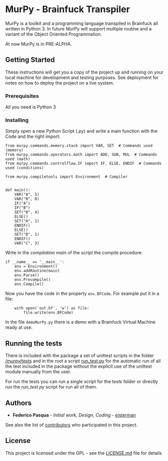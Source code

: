 # MurPy - Brainfuck Transpiler

MurPy is a toolkit and a programming language transpiled in Brainfuck all written in Python 3.
In future MurPy will support multiple routine and a variant of the Object Oriented Programmation.

At now MurPy is in PRE-ALPHA.

## Getting Started

These instructions will get you a copy of the project up and running on your local machine for development and testing purposes. See deployment for notes on how to deploy the project on a live system.

### Prerequisites

All you need is Python 3

### Installing

Simply open a new Python Script (.py) and write a main function with the Code and the right import: 

```
from murpy.commands.memory.stack import VAR, SET  # Commands used (memory)
from murpy.commands.operators.math import ADD, SUB, MUL  # Commands used (math)
from murpy.commands.controlflow.IF import IF, ELSE, ENDIF  # Commands used (conditions)

from murpy.compiletools import Environment  # Compiler


def main():
    VAR("A", 5)
    VAR("B", 0)
    IF("A")
    IF("B")
    SET("B", 4)
    ELSE()
    SET("A", 1)
    ENDIF()
    ELSE()
    SET("B", 1)
    ENDIF()
    VAR("C", 3)
```

Write in the _compilation main_ of the script the compile procedure:

```
if __name__ == '__main__':
    env = Environment()
    env.addRoutine(main)
    env.Parse()
    env.Precompile()
    env.Compile()
```

Now you have the code in the property `env.BFCode`. For example put it in a file:

```
    with open('out.bf', 'w') as file:
        file.write(env.BFCode)
```

In the file `demoMurPy.py` there is a demo with a Brainfuck Virtual Machine ready at use.

## Running the tests

There is included with the package a set of unittest scripts in the folder [/murpy/tests](murpy/tests/) and in the root a script [run_test.py](run_tests.py) for the automatic run of all the test included in the package without the explicit use of the unittest module manually from the user.

For run the tests you can run a single script for the _tests_ folder or directly run the *run_test.py* script for run all of them.

<!--
### Break down into end to end tests

Explain what these tests test and why

```
Give an example
```

### And coding style tests

Explain what these tests test and why

```
Give an example
```

## Deployment

Add additional notes about how to deploy this on a live system

## Built With

* [Dropwizard](http://www.dropwizard.io/1.0.2/docs/) - The web framework used
* [Maven](https://maven.apache.org/) - Dependency Management
* [ROME](https://rometools.github.io/rome/) - Used to generate RSS Feeds

## Contributing

Please read [CONTRIBUTING.md](https://gist.github.com/PurpleBooth/b24679402957c63ec426) for details on our code of conduct, and the process for submitting pull requests to us.
-->
## Authors

* **Federico Pasqua** - *Initial work, Design, Coding* - [eisterman](https://github.com/eisterman)

See also the list of [contributors](https://github.com/your/project/contributors) who participated in this project.

## License

This project is licensed under the GPL - see the [LICENSE.md](LICENSE.md) file for details
<!--
## Acknowledgments

* Hat tip to anyone who's code was used
* Inspiration
* etc
-->
